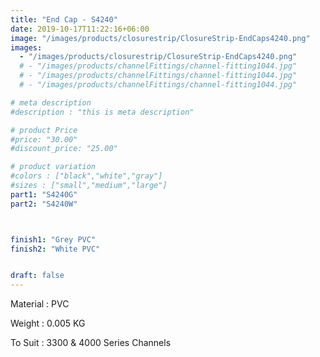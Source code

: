 ```yaml
---
title: "End Cap - S4240"
date: 2019-10-17T11:22:16+06:00
image: "/images/products/closurestrip/ClosureStrip-EndCaps4240.png"
images: 
  - "/images/products/closurestrip/ClosureStrip-EndCaps4240.png"
  # - "/images/products/channelFittings/channel-fitting1044.jpg"
  # - "/images/products/channelFittings/channel-fitting1044.jpg"
  # - "/images/products/channelFittings/channel-fitting1044.jpg"

# meta description
#description : "this is meta description"

# product Price
#price: "30.00"
#discount_price: "25.00"

# product variation
#colors : ["black","white","gray"]
#sizes : ["small","medium","large"]
part1: "S4240G"
part2: "S4240W"



finish1: "Grey PVC"
finish2: "White PVC"


draft: false
---
```


Material : PVC

Weight : 0.005 KG

To Suit : 3300 & 4000 Series Channels

